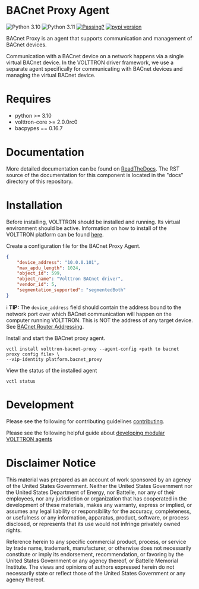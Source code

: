 # BACnet Proxy Agent

![Python 3.10](https://img.shields.io/badge/python-3.10-blue.svg)
![Python 3.11](https://img.shields.io/badge/python-3.11-blue.svg)
[![Passing?](https://github.com/eclipse-volttron/volttron-bacnet-proxy/actions/workflows/run-tests.yml/badge.svg)](https://github.com/eclipse-volttron/volttron-bacnet-proxy/actions/workflows/run-tests.yml)
[![pypi version](https://img.shields.io/pypi/v/volttron-bacnet-proxy.svg)](https://pypi.org/project/volttron-bacnet-proxy/)

BACnet Proxy is an agent that supports communication and management of BACnet devices.

Communication with a BACnet device on a network happens via a single virtual BACnet device. In the VOLTTRON driver framework,
we use a separate agent specifically for communicating with BACnet devices and managing the virtual BACnet device.

# Requires

* python >= 3.10
* volttron-core >= 2.0.0rc0
* bacpypes == 0.16.7

# Documentation
More detailed documentation can be found on [ReadTheDocs](https://eclipse-volttron.readthedocs.io/en/latest/external-docs/volttron-bacnet-proxy/index.html#bacnet-proxy-agent). The RST source
of the documentation for this component is located in the "docs" directory of this repository.

# Installation

Before installing, VOLTTRON should be installed and running.  Its virtual environment should be active.
Information on how to install of the VOLTTRON platform can be found
[here](https://github.com/eclipse-volttron/volttron-core).

Create a configuration file for the BACnet Proxy Agent.

```json
{
    "device_address": "10.0.0.101",
    "max_apdu_length": 1024,
    "object_id": 599,
    "object_name": "Volttron BACnet driver",
    "vendor_id": 5,
    "segmentation_supported": "segmentedBoth"
}
```

  ℹ️ **TIP:** The `device_address` field should contain the address bound to the network port over which BACnet communication will happen on the computer running VOLTTRON. This is NOT the address of any target device. See [BACnet Router Addressing](https://eclipse-volttron.readthedocs.io/en/latest/external-docs/volttron-bacnet-proxy_docs_root/docs/source/bacnet-router-addressing.html#bacnet-router-addressing).

Install and start the BACnet proxy agent.

```shell
vctl install volttron-bacnet-proxy --agent-config <path to bacnet proxy config file> \
--vip-identity platform.bacnet_proxy
```

View the status of the installed agent

```shell
vctl status
```

# Development

Please see the following for contributing guidelines [contributing](https://github.com/eclipse-volttron/volttron-core/blob/develop/CONTRIBUTING.md).

Please see the following helpful guide about [developing modular VOLTTRON agents](https://github.com/eclipse-volttron/volttron-core/blob/develop/DEVELOPING_ON_MODULAR.md)


# Disclaimer Notice

This material was prepared as an account of work sponsored by an agency of the
United States Government.  Neither the United States Government nor the United
States Department of Energy, nor Battelle, nor any of their employees, nor any
jurisdiction or organization that has cooperated in the development of these
materials, makes any warranty, express or implied, or assumes any legal
liability or responsibility for the accuracy, completeness, or usefulness or any
information, apparatus, product, software, or process disclosed, or represents
that its use would not infringe privately owned rights.

Reference herein to any specific commercial product, process, or service by
trade name, trademark, manufacturer, or otherwise does not necessarily
constitute or imply its endorsement, recommendation, or favoring by the United
States Government or any agency thereof, or Battelle Memorial Institute. The
views and opinions of authors expressed herein do not necessarily state or
reflect those of the United States Government or any agency thereof.
